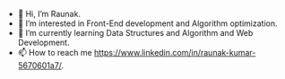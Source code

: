 - 👋 Hi, I’m Raunak.
- 👀 I’m interested in Front-End development and Algorithm optimization.
- 🌱 I’m currently learning Data Structures and Algorithm and Web Development.
- 📫 How to reach me https://www.linkedin.com/in/raunak-kumar-5670601a7/.

<!---
Raunak3108/Raunak3108 is a ✨ special ✨ repository because its `README.md` (this file) appears on your GitHub profile.
You can click the Preview link to take a look at your changes.
--->
